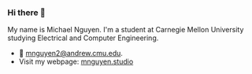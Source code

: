 ### Hi there 👋
My name is Michael Nguyen. I'm a student at Carnegie Mellon University studying Electrical and Computer Engineering.
- :email: [mnguyen2@andrew.cmu.edu](mailto:mnguyen2@andrew.cmu.edu).
- Visit my webpage: [mnguyen.studio](https://mnguyen.studio)

<!--
**Sumguy31/sumguy31** is a ✨ _special_ ✨ repository because its `README.md` (this file) appears on your GitHub profile.

Here are some ideas to get you started:

- 🔭 I’m currently working on ...
- 🌱 I’m currently learning ...
- 👯 I’m looking to collaborate on ...
- 🤔 I’m looking for help with ...
- 💬 Ask me about ...
- 📫 How to reach me: ...
- 😄 Pronouns: ...
- ⚡ Fun fact: ...
-->
